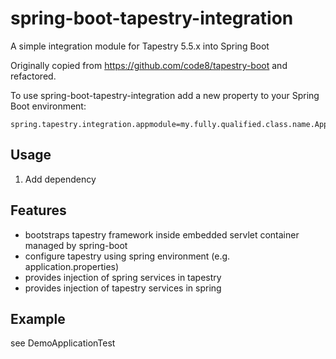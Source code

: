 # spring-boot-tapestry-integration
A simple integration module for Tapestry 5.5.x into Spring Boot

Originally copied from <https://github.com/code8/tapestry-boot> and refactored.

To use spring-boot-tapestry-integration add a new property to your Spring Boot environment:
```
spring.tapestry.integration.appmodule=my.fully.qualified.class.name.AppModule
```


## Usage

1. Add dependency

## Features
 - bootstraps tapestry framework inside embedded servlet container managed by spring-boot
 - configure tapestry using spring environment (e.g. application.properties)
 - provides injection of spring services in tapestry
 - provides injection of tapestry services in spring

## Example 
see DemoApplicationTest


